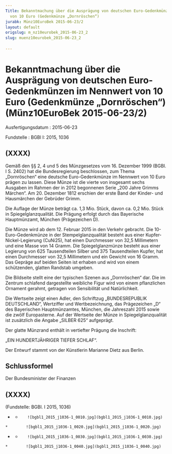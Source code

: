 ```yaml
---
Title: Bekanntmachung über die Ausprägung von deutschen Euro-Gedenkmünzen im Nennwert
  von 10 Euro (Gedenkmünze „Dornröschen“)
jurabk: Münz10EuroBek 2015-06-23/2
layout: default
origslug: m_nz10eurobek_2015-06-23_2
slug: muenz10eurobek_2015-06-23_2

---
```


# Bekanntmachung über die Ausprägung von deutschen Euro-Gedenkmünzen im Nennwert von 10 Euro (Gedenkmünze „Dornröschen“) (Münz10EuroBek 2015-06-23/2)

Ausfertigungsdatum
:   2015-06-23

Fundstelle
:   BGBl I: 2015, 1036


## (XXXX)

Gemäß den §§ 2, 4 und 5 des Münzgesetzes vom 16. Dezember 1999 (BGBl. I S. 2402) hat die Bundesregierung beschlossen, zum Thema „Dornröschen“ eine deutsche Euro-Gedenkmünze im Nennwert von 10 Euro prägen zu lassen. Diese Münze ist die vierte von insgesamt sechs Ausgaben im Rahmen der in 2012 begonnenen Serie „200 Jahre Grimms Märchen“. Am 20. Dezember 1812 erschien der erste Band der Kinder- und Hausmärchen der Gebrüder Grimm.

Die Auflage der Münze beträgt ca. 1,3 Mio. Stück, davon ca. 0,2 Mio. Stück in Spiegelglanzqualität. Die Prägung erfolgt durch das Bayerische Hauptmünzamt, München (Prägezeichen D).

Die Münze wird ab dem 12. Februar 2015 in den Verkehr gebracht. Die 10-Euro-Gedenkmünze in der Stempelglanzqualität besteht aus einer Kupfer-Nickel-Legierung (CuNi25), hat einen Durchmesser von 32,5 Millimetern und eine Masse von 14 Gramm. Die Spiegelglanzmünze besteht aus einer Legierung von 625 Tausendteilen Silber und 375 Tausendteilen Kupfer, hat einen Durchmesser von 32,5 Millimetern und ein Gewicht von 16 Gramm. Das Gepräge auf beiden Seiten ist erhaben und wird von einem schützenden, glatten Randstab umgeben.

Die Bildseite stellt eine der typischen Szenen aus „Dornröschen“ dar. Die im Zentrum schlafend dargestellte weibliche Figur wird von einem pflanzlichen Ornament gerahmt, getragen von Sensibilität und Natürlichkeit.

Die Wertseite zeigt einen Adler, den Schriftzug „BUNDESREPUBLIK DEUTSCHLAND“, Wertziffer und Wertbezeichnung, das Prägezeichen „D“ des Bayerischen Hauptmünzamtes, München, die Jahreszahl 2015 sowie die zwölf Europasterne. Auf der Wertseite der Münze in Spiegelglanzqualität ist zusätzlich die Angabe „SILBER 625“ aufgeprägt.

Der glatte Münzrand enthält in vertiefter Prägung die Inschrift:

„EIN HUNDERTJÄHRIGER TIEFER SCHLAF“.

Der Entwurf stammt von der Künstlerin Marianne Dietz aus Berlin.


## Schlussformel

Der Bundesminister der Finanzen


## (XXXX)

(Fundstelle: BGBl. I 2015, 1036)


*    *        ![bgbl1_2015_j1036-1_0010.jpg](bgbl1_2015_j1036-1_0010.jpg)
    *        ![bgbl1_2015_j1036-1_0020.jpg](bgbl1_2015_j1036-1_0020.jpg)

*    *        ![bgbl1_2015_j1036-1_0030.jpg](bgbl1_2015_j1036-1_0030.jpg)
    *        ![bgbl1_2015_j1036-1_0040.jpg](bgbl1_2015_j1036-1_0040.jpg)



